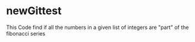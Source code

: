 # newGittest
This Code find if all the numbers in a given list of integers are "part" of the fibonacci series
